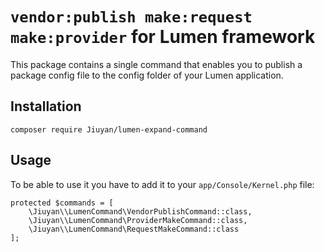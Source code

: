 # `vendor:publish make:request make:provider` for Lumen framework


This package contains a single command that enables you to publish a package config file to the config folder of your Lumen application.

## Installation

```
composer require Jiuyan/lumen-expand-command
```

## Usage

To be able to use it you have to add it to your `app/Console/Kernel.php` file:

```
protected $commands = [
    \Jiuyan\\LumenCommand\VendorPublishCommand::class,
    \Jiuyan\\LumenCommand\ProviderMakeCommand::class,
    \Jiuyan\\LumenCommand\RequestMakeCommand::class
];
```
